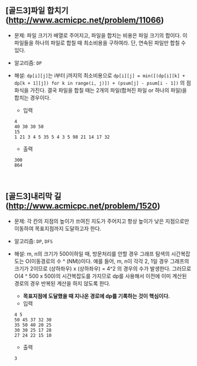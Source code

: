 ## [골드3]파일 합치기(http://www.acmicpc.net/problem/11066)

- 문제: 파일 크기가 배열로 주어지고, 파일을 합치는 비용은 파일 크기의 합이다. 이 파일들을 하나의 파일로 합칠 때 최소비용을 구하여라. 단, 연속된 파일만 합칠 수 있다.

* 알고리즘: `DP`

* 해설: `dp[i][j]`는 i부터 j까지의 최소비용으로 `dp[i][j] = min([(dp[i][k] + dp[k + 1][j])
for k in range(i, j)]) + (psum[j] - psum[i - 1])` 의 점화식을 가진다.
  결국 파일을 합칠 때는 2개의 파일(합쳐진 파일 or 하나의 파일)을 합치는 경우이다.
  - 입력
  ```
  4
  40 30 30 50
  15
  1 21 3 4 5 35 5 4 3 5 98 21 14 17 32
  ```
  - 출력
  ```
  300
  864
  ```

<br>

## [골드3]내리막 길(http://www.acmicpc.net/problem/1520)

- 문제: 각 칸의 지점의 높이가 쓰여진 지도가 주어지고 항상 높이가 낮은 지점으로만 이동하여 목표지점까지 도달하고자 한다.

* 알고리즘: `DP`, `DFS`

* 해설: m, n의 크기가 500이하일 때, 방문처리를 안할 경우 그래프 탐색의 시간복잡도는 O(이동경로의 수 ^ (NM))이다. 예를 들어, m, n이 각각 2, 1일 경우 그래프의 크기가 2이므로 (상하좌우) x (상하좌우) = 4^2 의 경우의 수가 발생한다. 그러므로 O(4 ^ 500 x 500)의 시간복잡도를 가지므로 dp를 사용해서 이전에 이미 계산된 경로의 경우 반복된 계산을 하지 않도록 한다.
  - **목표지점에 도달했을 때 지나온 경로에 dp를 기록하는 것이 핵심이다.**
  - 입력
  ```
  4 5
  50 45 37 32 30
  35 50 40 20 25
  30 30 25 17 28
  27 24 22 15 10
  ```
  - 출력
  ```
  3
  ```
